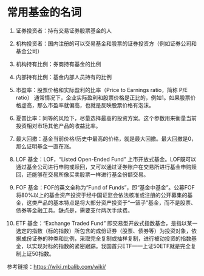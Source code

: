 # 常用基金的名词

1. 证券投资者：持有交易证券股票基金的人

2. 机构投资者：国内注册的可以交易基金和股票的证券投资方（例如证券公司和基金公司）

3. 机构持有比例：券商持有基金的比例

4. 内部持有比例：基金内部人员持有的比例

5. 市盈率：股票价格和实际盈利的比率（Price to Earnings ratio，简称 P/E ratio） 通常情况下，企业实际盈利和股票价格是正比的，例如1。如果股票价格虚高，那么市盈率就偏高，也就是反映股票价格有泡沫。

6. 夏普比率：同等的风险下，尽量选择最高的投资方案。这个参数用来衡量当前投资相对市场其他产品的收益比率。

7. 最大回撤：基金当前价格/历史中最高的价格，就是最大回撤。最大回撤是0，那么证明基金一直在涨。

8. LOF 基金：LOF，“Listed Open-Ended Fund” 上市开放式基金。LOF既可以通过基金公司进行申购或赎回，又可以通过证券账户在交易所进行基金申购赎回，还能够在交易所像买卖股票一样进行基金份额交易。

9. FOF 基金：FOF的英文全称为“Fund of Funds”，即“基金中基金”。公募FOF将80%以上的基金资产投资于经中国证监会依法核准或注册的公开募集的基金，这类产品的基本特点是将大部分资产投资于“一篮子”基金，而不是股票、债券等金融工具。缺点是，需要支付两次手续费。

10. ETF 基金：“Exchange Traded Fund” 即交易型开放式指数基金，是指以某一选定的指数（标的指数）所包含的成份证券（股票、债券等）为投资对象，依据成份证券的种类和比例，采取完全复制或抽样复制，进行被动投资的指数基金，以实现对标的指数的紧密跟踪。我国首只ETF——上证50ETF就是完全复制上证50指数。


参考链接：https://wiki.mbalib.com/wiki/﻿

